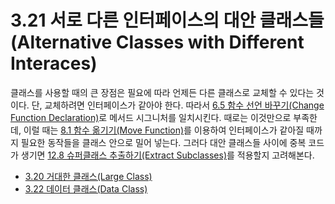 # 3.21 서로 다른 인터페이스의 대안 클래스들(Alternative Classes with Different Interaces)
클래스를 사용할 때의 큰 장점은 필요에 따라 언제든 다른 클래스로 교체할 수 있다는 것이다. 단, 교체하려면 인터페이스가 같아야 한다. 따라서 [6.5 함수 선언 바꾸기(Change Function Declaration)](https://github.com/wonder13662/refactoring-v2/blob/writing/chapter06/6-5.md)로 메서드 시그니처를 일치시킨다. 때로는 이것만으로 부족한데, 이럴 때는 [8.1 함수 옮기기(Move Function)](https://github.com/wonder13662/refactoring-v2/blob/writing/chapter08/8-1.md)를 이용하여 인터페이스가 같아질 때까지 필요한 동작들을 클래스 안으로 밀어 넣는다. 그러다 대안 클래스들 사이에 중복 코드가 생기면 [12.8 슈퍼클래스 추출하기(Extract Subclasses)](https://github.com/wonder13662/refactoring-v2/blob/writing/chapter12/12-8.md)를 적용할지 고려해본다.

- [3.20 거대한 클래스(Large Class)](https://github.com/wonder13662/refactoring-v2/blob/writing/chapter03/3-20.md)
- [3.22 데이터 클래스(Data Class)](https://github.com/wonder13662/refactoring-v2/blob/writing/chapter03/3-22.md)